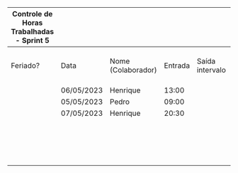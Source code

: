 | Controle de Horas Trabalhadas - Sprint 5 |  |  |  |  |  |  |  |  |  |  |
| --- | --- | --- | --- | --- | --- | --- | --- | --- | --- | --- |
| Feriado? | Data | Nome (Colaborador) | Entrada | Saída intervalo | Retorno intervalo | Saída | Total horas |  | Nome (Colaborador) | Total horas do sprint |
|  | 06/05/2023 | Henrique | 13:00 |  |  | 15:50 | 2:50:00 |  | BrenoA | 00:00 |
|  | 05/05/2023 | Pedro | 09:00 |  |  | 10:30 | 1:30:00 |  | Bruno | 00:00 |
|  | 07/05/2023 | Henrique | 20:30 |  |  | 21:30 | 1:00:00 |  | Felipe | 00:00 |
|  |  |  |  |  |  |  |  |  | Henrique | 03:50 |
|  |  |  |  |  |  |  |  |  | Limírio | 00:00 |
|  |  |  |  |  |  |  |  |  | Pedro | 01:30 |
|  |  |  |  |  |  |  |  |  | Raquel | 00:00 |
